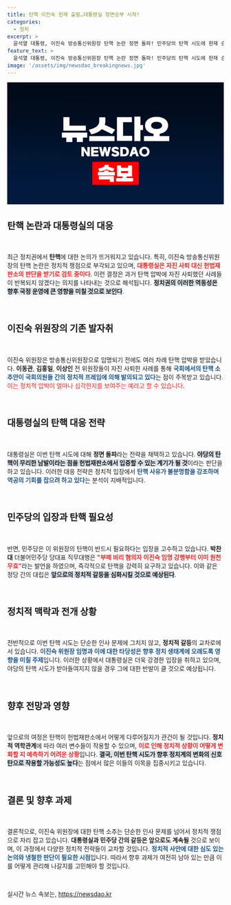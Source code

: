 ```yaml
---
title: 탄핵 이진숙 헌재 출발…대통령실 정면승부 시작!
categories:
  - 정치
excerpt: >
  윤석열 대통령, 이진숙 방송통신위원장 탄핵 논란 정면 돌파! 민주당의 탄핵 시도에 헌재 승부를 결정한 배경은? 야당 남발 탄핵의 고리를 끊어낼 수 있을까?
feature_text: >
  윤석열 대통령, 이진숙 방송통신위원장 탄핵 논란 정면 돌파! 민주당의 탄핵 시도에 헌재 승부를 결정한 배경은? 야당 남발 탄핵의 고리를 끊어낼 수 있을까?
image: '/assets/img/newsdao_breakingnews.jpg'
---
```


<p><img src="/assets/img/newsdao_breakingnews.jpg" alt="flaretime 속보" /></p>

<h2 data-ke-size="size26">탄핵 논란과 대통령실의 대응</h2>

<p data-ke-size="size16">&nbsp;</p>

<p>최근 정치권에서 <b>탄핵</b>에 대한 논의가 뜨거워지고 있습니다. 특히, 이진숙 방송통신위원장의 탄핵 논란은 정치적 쟁점으로 부각되고 있으며, <b><span style="color: #ee2323;">대통령실은 자진 사퇴 대신 헌법재판소의 판단을 받기로 검토 중이다</span></b>. 이런 결정은 과거 탄핵 압박에 자진 사퇴했던 사례들이 반복되지 않겠다는 의지를 나타내는 것으로 해석됩니다. <b><span style="background-color: #21538527;">정치권의 이러한 역동성은 향후 국정 운영에 큰 영향을 미칠 것으로 보인다</span></b>.</p>

<p data-ke-size="size16">&nbsp;</p>

<h2 data-ke-size="size26">이진숙 위원장의 기존 발자취</h2>

<p data-ke-size="size16">&nbsp;</p>

<p>이진숙 위원장은 방송통신위원장으로 임명되기 전에도 여러 차례 탄핵 압박을 받았습니다. <b>이동관</b>, <b>김홍일</b>, <b>이상인</b> 전 위원장들이 자진 사퇴한 사례를 통해 <b><span style="color: #1a5490;">국회에서의 탄핵 소추안이 국회의원들 간의 정치적 프레임에 의해 발의되고 있다</span></b>는 점이 주목받고 있습니다. </b><span style="color: #ee2323;">이는 정치적 압박이 얼마나 심각한지를 보여주는 예라고 할 수 있습니다</span></b>. </p>

<p data-ke-size="size16">&nbsp;</p>

<h2 data-ke-size="size26">대통령실의 탄핵 대응 전략</h2>

<p data-ke-size="size16">&nbsp;</p>

<p>대통령실은 이번 탄핵 시도에 대해 <b>정면 돌파</b>라는 전략을 채택하고 있습니다. <b><span style="background-color: #21538527;">야당의 탄핵이 무리한 남발이라는 점을 헌법재판소에서 입증할 수 있는 계기가 될 것</span></b>이라는 판단을 하고 있습니다. 이러한 대응 전략은 정치적 입장에서 <b><span style="color: #1a5490;">탄핵 사유가 불분명함을 강조하며 역공의 기회를 잡으려 하고 있다</span></b>는 분석이 지배적입니다.</p>

<p data-ke-size="size16">&nbsp;</p>

<h2 data-ke-size="size26">민주당의 입장과 탄핵 필요성</h2>

<p data-ke-size="size16">&nbsp;</p>

<p>반면, 민주당은 이 위원장의 탄핵이 반드시 필요하다는 입장을 고수하고 있습니다. <b>박찬대</b> 더불어민주당 당대표 직무대행은 <b><span style="color: #ee2323;">"부패 비리 혐의자 이진숙 임명 강행부터 이미 원천 무효"</span></b>라는 발언을 하였으며, 즉각적으로 탄핵을 강력히 요구하고 있습니다. 이와 같은 정당 간의 대립은 <b><span style="background-color: #21538527;">앞으로의 정치적 갈등을 심화시킬 것으로 예상된다</span></b>.</p>

<p data-ke-size="size16">&nbsp;</p>

<h2 data-ke-size="size26">정치적 맥락과 전개 상황</h2>

<p data-ke-size="size16">&nbsp;</p>

<p>전반적으로 이번 탄핵 시도는 단순한 인사 문제에 그치지 않고, <b>정치적 갈등</b>의 교차로에 서 있습니다. <b><span style="color: #1a5490;">이진숙 위원장 임명과 이에 대한 타당성은 향후 정치 생태계에 오래도록 영향을 미칠 주제</span></b>입니다. 이러한 상황에서 대통령실은 더욱 강경한 입장을 취하고 있으며, 야당의 탄핵 시도가 받아들여지지 않을 경우 그에 대한 반발이 클 것으로 예상됩니다. </p>

<p data-ke-size="size16">&nbsp;</p>

<h2 data-ke-size="size26">향후 전망과 영향</h2>

<p data-ke-size="size16">&nbsp;</p>

<p>앞으로의 여정은 탄핵이 헌법재판소에서 어떻게 다루어질지가 관건이 될 것입니다. <b>정치적 역학관계</b>에 따라 여러 변수들이 작용할 수 있으며, <b><span style="color: #ee2323;">이로 인해 정치적 상황이 어떻게 변화할 지 예측하기 어려운 상황</span></b>입니다. <b><span style="background-color: #21538527;">결국, 이번 탄핵 시도가 향후 정치계의 변화의 신호탄으로 작용할 가능성도 높다</span></b>는 점에서 많은 이들의 이목을 집중시키고 있습니다.</p>

<p data-ke-size="size16">&nbsp;</p>

<h2 data-ke-size="size26">결론 및 향후 과제</h2>

<p data-ke-size="size16">&nbsp;</p>

<p>결론적으로, 이진숙 위원장에 대한 탄핵 소추는 단순한 인사 문제를 넘어서 정치적 쟁점으로 자리 잡고 있습니다. <b>대통령실과 민주당 간의 갈등은 앞으로도 계속될</b> 것으로 보이며, 이 과정에서 다양한 정치적 전략들이 교차할 것입니다. <b><span style="color: #1a5490;">정치적 사안에 대한 심도 있는 논의와 냉철한 판단이 필요한 시점</span></b>입니다. 따라서 향후 과제가 여전히 남아 있는 만큼 이를 어떻게 관리해 나갈지를 고민해야 할 것입니다.</p>

<p data-ke-size="size16">&nbsp;</p>
실시간 뉴스 속보는, <a href="https://newsdao.kr" rel="dofollow">https://newsdao.kr</a>


